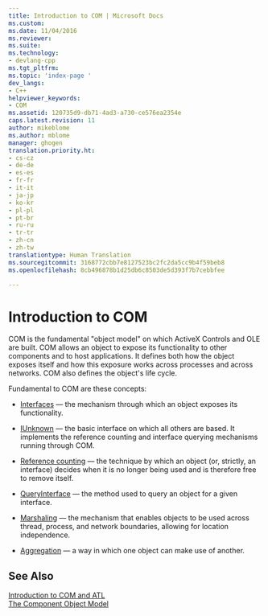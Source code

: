 ```yaml
---
title: Introduction to COM | Microsoft Docs
ms.custom: 
ms.date: 11/04/2016
ms.reviewer: 
ms.suite: 
ms.technology:
- devlang-cpp
ms.tgt_pltfrm: 
ms.topic: 'index-page '
dev_langs:
- C++
helpviewer_keywords:
- COM
ms.assetid: 120735d9-db71-4ad3-a730-ce576ea2354e
caps.latest.revision: 11
author: mikeblome
ms.author: mblome
manager: ghogen
translation.priority.ht:
- cs-cz
- de-de
- es-es
- fr-fr
- it-it
- ja-jp
- ko-kr
- pl-pl
- pt-br
- ru-ru
- tr-tr
- zh-cn
- zh-tw
translationtype: Human Translation
ms.sourcegitcommit: 3168772cbb7e8127523bc2fc2da5cc9b4f59beb8
ms.openlocfilehash: 8cb496878b1d25db6c8503de5d393f7b7cebbfee

---
```

# Introduction to COM
COM is the fundamental "object model" on which ActiveX Controls and OLE are built. COM allows an object to expose its functionality to other components and to host applications. It defines both how the object exposes itself and how this exposure works across processes and across networks. COM also defines the object's life cycle.  
  
 Fundamental to COM are these concepts:  
  
-   [Interfaces](../atl/interfaces-atl.md) — the mechanism through which an object exposes its functionality.  
  
-   [IUnknown](../atl/iunknown.md) — the basic interface on which all others are based. It implements the reference counting and interface querying mechanisms running through COM.  
  
-   [Reference counting](../atl/reference-counting.md) — the technique by which an object (or, strictly, an interface) decides when it is no longer being used and is therefore free to remove itself.  
  
-   [QueryInterface](../atl/queryinterface.md) — the method used to query an object for a given interface.  
  
-   [Marshaling](../atl/marshaling.md) — the mechanism that enables objects to be used across thread, process, and network boundaries, allowing for location independence.  
  
-   [Aggregation](../atl/aggregation.md) — a way in which one object can make use of another.  
  
## See Also  
 [Introduction to COM and ATL](../atl/introduction-to-com-and-atl.md)   
 [The Component Object Model](http://msdn.microsoft.com/library/windows/desktop/ms694363)




<!--HONumber=Jan17_HO1-->


